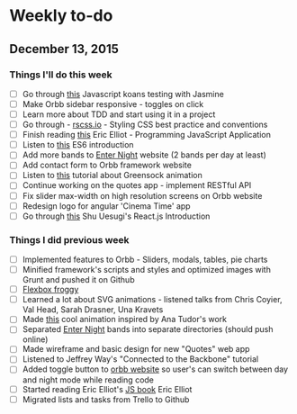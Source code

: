 # Weekly to-do

## December 13, 2015

### Things I'll do this week
- [ ] Go through [this](https://github.com/mrdavidlaing/javascript-koans) Javascript koans testing with Jasmine
- [ ] Make Orbb sidebar responsive - toggles on click
- [ ] Learn more about TDD and start using it in a project
- [ ] Go through - [rscss.io](http://rscss.io/index.html) - Styling CSS best practice and conventions
- [ ] Finish reading [this](https://ericelliottjs.com/product/programming-javascript-applications-paper-ebook-bundle/) Eric Elliot - Programming JavaScript Application
- [ ] Listen to [this](https://www.youtube.com/watch?v=3QOh955yh0Y&feature=youtu.be&a) ES6 introduction 
- [ ] Add more bands to [Enter Night](http://www.enter-night.com) website (2 bands per day at least)
- [ ] Add contact form to Orbb framework website
- [ ] Listen to [this](http://webdesign.tutsplus.com/courses/greensock-animation-platform-first-steps) tutorial about Greensock animation
- [ ] Continue working on the quotes app - implement RESTful API
- [ ] Fix slider max-width on high resolution screens on Orbb website
- [ ] Redesign logo for angular 'Cinema Time' app
- [ ] Go through [this](http://reactfordesigners.com/labs/reactjs-introduction-for-people-who-know-just-enough-jquery-to-get-by/) Shu Uesugi's React.js Introduction 

### Things I did previous week
- [ ] Implemented features to Orbb - Sliders, modals, tables, pie charts
- [ ] Minified framework's scripts and styles and optimized images with Grunt and pushed it on Github
- [ ] [Flexbox froggy](http://flexboxfroggy.com/)
- [ ] Learned a lot about SVG animations - listened talks from Chris Coyier, Val Head, Sarah Drasner, Una Kravets
- [ ] Made [this](http://codepen.io/alcibiades13/pen/eJNNao) cool animation inspired by Ana Tudor's work
- [ ] Separated [Enter Night](http://www.enter-night.com) bands into separate directories (should push online)
- [ ] Made wireframe and basic design for new "Quotes" web app
- [ ] Listened to Jeffrey Way's "Connected to the Backbone" tutorial
- [ ] Added toggle button to [orbb website](http://orbbframework.com) so user's can switch between day and night mode while reading code
- [ ] Started reading Eric Elliot's [JS book](https://ericelliottjs.com/product/programming-javascript-applications-paper-ebook-bundle/) Eric Elliot
- [ ] Migrated lists and tasks from Trello to Github